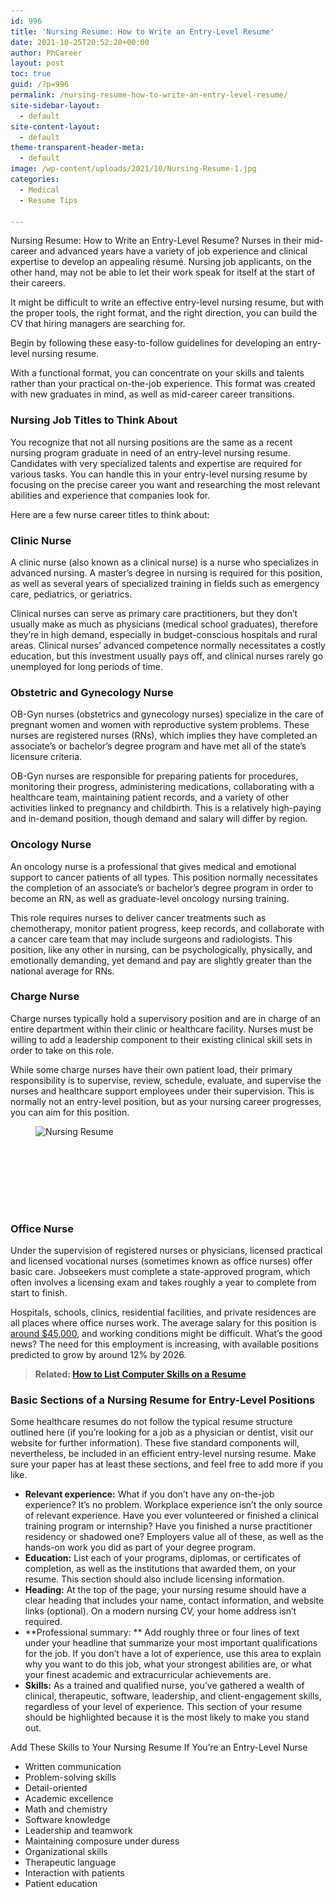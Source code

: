 ```yaml
---
id: 996
title: 'Nursing Resume: How to Write an Entry-Level Resume'
date: 2021-10-25T20:52:20+00:00
author: PhCareer
layout: post
toc: true
guid: /?p=996
permalink: /nursing-resume-how-to-write-an-entry-level-resume/
site-sidebar-layout:
  - default
site-content-layout:
  - default
theme-transparent-header-meta:
  - default
image: /wp-content/uploads/2021/10/Nursing-Resume-1.jpg
categories:
  - Medical
  - Resume Tips
 
---
```

Nursing Resume: How to Write an Entry-Level Resume? Nurses in their mid-career and advanced years have a variety of job experience and clinical expertise to develop an appealing résumé. Nursing job applicants, on the other hand, may not be able to let their work speak for itself at the start of their careers.

It might be difficult to write an effective entry-level nursing resume, but with the proper tools, the right format, and the right direction, you can build the CV that hiring managers are searching for.

Begin by following these easy-to-follow guidelines for developing an entry-level nursing resume.

With a functional format, you can concentrate on your skills and talents rather than your practical on-the-job experience. This format was created with new graduates in mind, as well as mid-career career transitions.

 

### **Nursing Job Titles to Think About**

You recognize that not all nursing positions are the same as a recent nursing program graduate in need of an entry-level nursing resume. Candidates with very specialized talents and expertise are required for various tasks. You can handle this in your entry-level nursing resume by focusing on the precise career you want and researching the most relevant abilities and experience that companies look for.

 

Here are a few nurse career titles to think about:

### **Clinic Nurse**

A clinic nurse (also known as a clinical nurse) is a nurse who specializes in advanced nursing. A master&#8217;s degree in nursing is required for this position, as well as several years of specialized training in fields such as emergency care, pediatrics, or geriatrics.

Clinical nurses can serve as primary care practitioners, but they don&#8217;t usually make as much as physicians (medical school graduates), therefore they&#8217;re in high demand, especially in budget-conscious hospitals and rural areas. Clinical nurses&#8217; advanced competence normally necessitates a costly education, but this investment usually pays off, and clinical nurses rarely go unemployed for long periods of time.

 

### **Obstetric and Gynecology Nurse**

OB-Gyn nurses (obstetrics and gynecology nurses) specialize in the care of pregnant women and women with reproductive system problems. These nurses are registered nurses (RNs), which implies they have completed an associate&#8217;s or bachelor&#8217;s degree program and have met all of the state&#8217;s licensure criteria.

OB-Gyn nurses are responsible for preparing patients for procedures, monitoring their progress, administering medications, collaborating with a healthcare team, maintaining patient records, and a variety of other activities linked to pregnancy and childbirth. This is a relatively high-paying and in-demand position, though demand and salary will differ by region.

 
### **Oncology Nurse**

An oncology nurse is a professional that gives medical and emotional support to cancer patients of all types. This position normally necessitates the completion of an associate&#8217;s or bachelor&#8217;s degree program in order to become an RN, as well as graduate-level oncology nursing training.

This role requires nurses to deliver cancer treatments such as chemotherapy, monitor patient progress, keep records, and collaborate with a cancer care team that may include surgeons and radiologists. This position, like any other in nursing, can be psychologically, physically, and emotionally demanding, yet demand and pay are slightly greater than the national average for RNs.

 

### **Charge Nurse**

Charge nurses typically hold a supervisory position and are in charge of an entire department within their clinic or healthcare facility. Nurses must be willing to add a leadership component to their existing clinical skill sets in order to take on this role.

While some charge nurses have their own patient load, their primary responsibility is to supervise, review, schedule, evaluate, and supervise the nurses and healthcare support employees under their supervision. This is normally not an entry-level position, but as your nursing career progresses, you can aim for this position.


<figure class="wp-block-image size-full">

<img loading="lazy" width="724" height="482" src="/wp-content/uploads/2021/10/Nursing-Resume.jpg" alt="Nursing Resume" class="wp-image-997" srcset="/wp-content/uploads/2021/10/Nursing-Resume.jpg 724w, /wp-content/uploads/2021/10/Nursing-Resume-300x200.jpg 300w" sizes="(max-width: 724px) 100vw, 724px" /> </figure> 

<div style="height:100px" aria-hidden="true" class="wp-block-spacer">
</div>

### **Office Nurse**

Under the supervision of registered nurses or physicians, licensed practical and licensed vocational nurses (sometimes known as office nurses) offer basic care. Jobseekers must complete a state-approved program, which often involves a licensing exam and takes roughly a year to complete from start to finish.

Hospitals, schools, clinics, residential facilities, and private residences are all places where office nurses work. The average salary for this position is [around $45,000](https://www.salary.com/research/salary/posting/office-nurse-salary), and working conditions might be difficult. What&#8217;s the good news? The need for this employment is increasing, with available positions predicted to grow by around 12% by 2026.

 
<blockquote class="wp-block-quote">
  <p>
    <strong>Related: <a href="/computer-skills-on-resume/">How to List Computer Skills on a Resume</a></strong>
  </p>
</blockquote>

 
### **Basic Sections of a Nursing Resume for Entry-Level Positions**

Some healthcare resumes do not follow the typical resume structure outlined here (if you&#8217;re looking for a job as a physician or dentist, visit our website for further information). These five standard components will, nevertheless, be included in an efficient entry-level nursing resume. Make sure your paper has at least these sections, and feel free to add more if you like.

  * **Relevant experience:** What if you don&#8217;t have any on-the-job experience? It&#8217;s no problem. Workplace experience isn&#8217;t the only source of relevant experience. Have you ever volunteered or finished a clinical training program or internship? Have you finished a nurse practitioner residency or shadowed one? Employers value all of these, as well as the hands-on work you did as part of your degree program.
  * **Education:** List each of your programs, diplomas, or certificates of completion, as well as the institutions that awarded them, on your resume. This section should also include licensing information.
  * **Heading:** At the top of the page, your nursing resume should have a clear heading that includes your name, contact information, and website links (optional). On a modern nursing CV, your home address isn&#8217;t required.
  * \*\*Professional summary: \*\* Add roughly three or four lines of text under your headline that summarize your most important qualifications for the job. If you don&#8217;t have a lot of experience, use this area to explain why you want to do this job, what your strongest abilities are, or what your finest academic and extracurricular achievements are.
  * **Skills:** As a trained and qualified nurse, you&#8217;ve gathered a wealth of clinical, therapeutic, software, leadership, and client-engagement skills, regardless of your level of experience. This section of your resume should be highlighted because it is the most likely to make you stand out.

 
Add These Skills to Your Nursing Resume If You&#8217;re an Entry-Level Nurse

  * Written communication
  * Problem-solving skills
  * Detail-oriented
  * Academic excellence
  * Math and chemistry
  * Software knowledge
  * Leadership and teamwork
  * Maintaining composure under duress
  * Organizational skills
  * Therapeutic language
  * Interaction with patients
  * Patient education


  